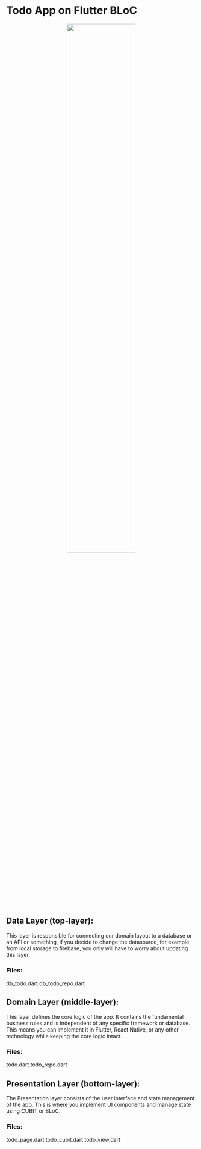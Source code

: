 # Todo App on Flutter BLoC

<p align="center" width="30%">
    <img width="60%" src="https://github.com/user-attachments/assets/18601630-977e-47b0-a444-8a294ba715ad">
</p>

## Data Layer (top-layer): 
This layer is responsible for connecting our domain layout to a database or an API or something, if you decide to change the datasource, for example from local storage to firebase, you only will have to worry about updating this layer. 

### Files:
db_todo.dart 
db_todo_repo.dart

## Domain Layer (middle-layer): 
This layer defines the core logic of the app. It contains the fundamental business rules and is independent of any specific framework or database. This means you can implement it in Flutter, React Native, or any other technology while keeping the core logic intact.

### Files:
todo.dart 
todo_repo.dart

## Presentation Layer (bottom-layer): 
The Presentation layer consists of the user interface and state management of the app. This is where you implement UI components and manage state using CUBIT or BLoC.

### Files:
todo_page.dart 
todo_cubit.dart
todo_view.dart
